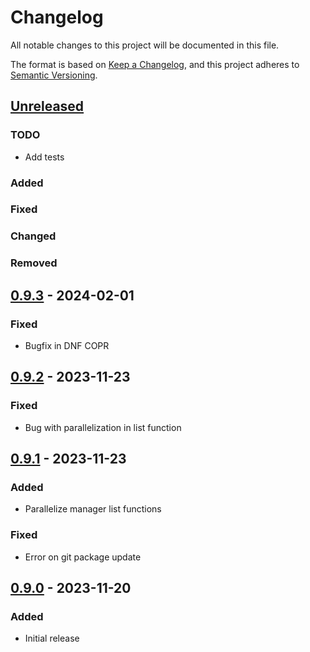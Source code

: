 # Changelog

All notable changes to this project will be documented in this file.

The format is based on [Keep a Changelog](https://keepachangelog.com/en/1.0.0/),
and this project adheres to [Semantic Versioning](https://semver.org/spec/v2.0.0.html).

## [Unreleased]

### TODO

- Add tests

### Added

### Fixed

### Changed

### Removed


## [0.9.3] - 2024-02-01

### Fixed

- Bugfix in DNF COPR 


## [0.9.2] - 2023-11-23

### Fixed

- Bug with parallelization in list function 


## [0.9.1] - 2023-11-23

### Added

- Parallelize manager list functions 

### Fixed

- Error on git package update 


## [0.9.0] - 2023-11-20

### Added

- Initial release

[unreleased]: https://github.com/lucas-ingemar/packtrak/compare/v0.9.3...HEAD
[0.9.3]: https://github.com/lucas-ingemar/packtrak/compare/v0.9.2...v0.9.3
[0.9.2]: https://github.com/lucas-ingemar/packtrak/compare/v0.9.1...v0.9.2
[0.9.1]: https://github.com/lucas-ingemar/packtrak/compare/v0.9.0...v0.9.1
[0.9.0]: https://github.com/lucas-ingemar/packtrak/releases/tag/v0.9.0

